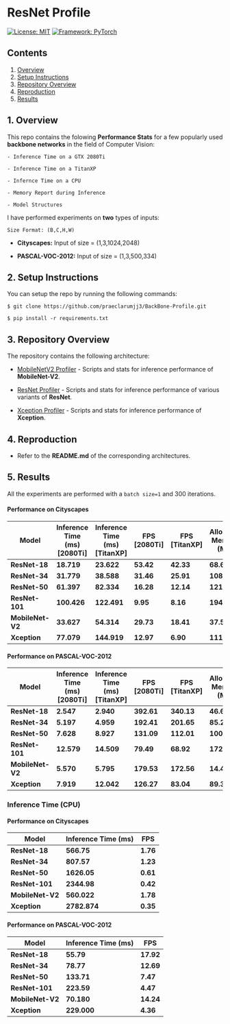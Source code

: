 # ResNet Profile

[![License: MIT](https://img.shields.io/badge/License-MIT-blue.svg)](https://opensource.org/licenses/MIT)
[![Framework: PyTorch](https://img.shields.io/badge/Framework-PyTorch-orange.svg)](https://pytorch.org/)

## Contents
1. [Overview](#1-overview)
2. [Setup Instructions](#2-setup-instructions)
3. [Repository Overview](#3-repository-overview)
4. [Reproduction](#5-reproduction)
5. [Results](#5-results)

## 1. Overview

This repo contains the folowing **Performance Stats** for a few popularly used **backbone networks** in the field of Computer Vision:

```
- Inference Time on a GTX 2080Ti

- Inference Time on a TitanXP

- Infernce Time on a CPU

- Memory Report during Inference

- Model Structures
```

I have performed experiments on **two** types of inputs:

`Size Format: (B,C,H,W)`

- **Cityscapes:** Input of size = (1,3,1024,2048)

- **PASCAL-VOC-2012:** Input of size = (1,3,500,334)

## 2. Setup Instructions

You can setup the repo by running the following commands:
```
$ git clone https://github.com/praeclarumjj3/BackBone-Profile.git
```

```
$ pip install -r requirements.txt
```

## 3. Repository Overview

The repository contains the following architecture:

- [MobileNetV2 Profiler](https://github.com/praeclarumjj3/BackBone-Profile/tree/master/MobilnetV2%20Profiler) - Scripts and stats for inference performance of **MobileNet-V2**.

- [ResNet Profiler](https://github.com/praeclarumjj3/BackBone-Profile/tree/master/ResNet%20Profiler) - Scripts and stats for inference performance of various variants of **ResNet**.

- [Xception Profiler](https://github.com/praeclarumjj3/BackBone-Profile/tree/master/Xception%20Profiler) - Scripts and stats for inference performance of **Xception**.

## 4. Reproduction

- Refer to the **README.md** of the corresponding architectures.

## 5. Results

All the experiments are performed with a `batch size=1` and 300 iterations.

#### Performance on Cityscapes

|     Model         | Inference Time (ms) [2080Ti] | Inference Time (ms) [TitanXP]|   FPS [2080Ti] | FPS [TitanXP]  |  Allocated Memory (MB)  | # Params (M)  |
| ----------------- | ---------------------------- | ---------------------------- | -------------- | -------------- | ----------------------- | --------------|
| **ResNet-18**     |       **18.719**             |       **23.622**             | **53.42**      | **42.33**      |   **68.69**             | **11.689**    |
| **ResNet-34**     |       **31.779**             |       **38.588**             | **31.46**      | **25.91**      |   **108.16**            | **21.797**    |
| **ResNet-50**     |       **61.397**             |       **82.334**             | **16.28**      | **12.14**      |   **121.73**            | **25.557**    |
| **ResNet-101**    |       **100.426**            |       **122.491**            | **9.95**       | **8.16**       |   **194.65**            | **44.549**    |
| **MobileNet-V2**  |       **33.627**             |       **54.314**             | **29.73**      | **18.41**      |   **37.58**             | **3.504**     |
| **Xception**      |       **77.079**             |       **144.919**            | **12.97**      | **6.90**       |   **111.45**            | **22.855**     |

#### Performance on PASCAL-VOC-2012

|     Model         | Inference Time (ms) [2080Ti] | Inference Time (ms) [TitanXP]|   FPS [2080Ti] | FPS [TitanXP]  |  Allocated Memory (MB)  | # Params (M)  | 
| ----------------- | ---------------------------- | ---------------------------- | -------------- | -------------- | ----------------------- | --------------|
| **ResNet-18**     |       **2.547**              |       **2.940**              | **392.61**     | **340.13**     |   **46.60**             | **11.689**    |
| **ResNet-34**     |       **5.197**              |       **4.959**              | **192.41**     | **201.65**     |   **85.20**             | **21.797**    |
| **ResNet-50**     |       **7.628**              |       **8.927**              | **131.09**     | **112.01**     |   **100.23**            | **25.557**    |
| **ResNet-101**    |       **12.579**             |       **14.509**             | **79.49**      | **68.92**      |   **172.65**            | **44.549**    |
| **MobileNet-V2**  |       **5.570**              |       **5.795**              | **179.53**     | **172.56**     |   **14.49**             | **3.504**     |
| **Xception**      |       **7.919**              |       **12.042**             | **126.27**     | **83.04**      |   **89.36**             | **22.855**     |

### Inference Time (CPU) 

#### Performance on Cityscapes

|     Model         | Inference Time (ms) |    FPS    | 
| ----------------- | --------------------| --------- |
| **ResNet-18**     |       **566.75**    | **1.76**  |
| **ResNet-34**     |       **807.57**    | **1.23**  |
| **ResNet-50**     |       **1626.05**   | **0.61**  |
| **ResNet-101**    |       **2344.98**   | **0.42**  |
| **MobileNet-V2**  |       **560.022**   | **1.78**  |
| **Xception**      |       **2782.874**  | **0.35**  |

#### Performance on PASCAL-VOC-2012

|        Model          |    Inference Time (ms)    |       FPS        | 
|    -----------------  |    --------------------   |    ---------     |
|    **ResNet-18**      |          **55.79**        |    **17.92**     |
|    **ResNet-34**      |          **78.77**        |    **12.69**     |
|    **ResNet-50**      |          **133.71**       |    **7.47**      |
|    **ResNet-101**     |          **223.59**       |    **4.47**      |
|    **MobileNet-V2**   |          **70.180**       |   **14.24**      | 
|    **Xception**       |          **229.000**      |   **4.36**       |